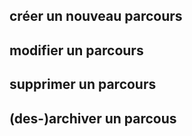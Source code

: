## créer un nouveau parcours

## modifier un parcours

## supprimer un parcours

## (des-)archiver un parcous
